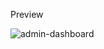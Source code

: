Preview

![admin-dashboard](https://github.com/ftmhabt/admin-dashboard/assets/149063046/c48a3bc0-89a5-4947-bc61-c3cb60549640)
